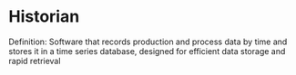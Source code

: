 # Historian

Definition: Software that records production and process data by time and stores it in a time series database, designed for efficient data storage and rapid retrieval